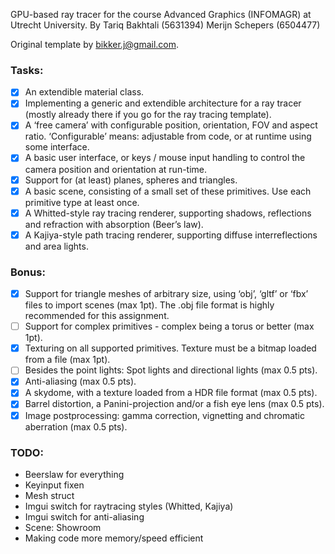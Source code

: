 GPU-based ray tracer for the course Advanced Graphics (INFOMAGR) at Utrecht University.
By
Tariq Bakhtali (5631394)
Merijn Schepers (6504477)

Original template by bikker.j@gmail.com.

### Tasks:
- [x] An extendible material class.
- [x] Implementing a generic and extendible architecture for a ray tracer (mostly already there if
you go for the ray tracing template).
- [x] A ‘free camera’ with configurable position, orientation, FOV and aspect ratio. ‘Configurable’
means: adjustable from code, or at runtime using some interface.
- [x] A basic user interface, or keys / mouse input handling to control the camera position and
orientation at run-time.
- [x] Support for (at least) planes, spheres and triangles.
- [x] A basic scene, consisting of a small set of these primitives. Use each primitive type at least
once.
- [x] A Whitted-style ray tracing renderer, supporting shadows, reflections and refraction with
absorption (Beer’s law).
- [x] A Kajiya-style path tracing renderer, supporting diffuse interreflections and area lights.

### Bonus:
- [x] Support for triangle meshes of arbitrary size, using ‘obj’, ‘gltf’ or ‘fbx’ files to import scenes
(max 1pt). The .obj file format is highly recommended for this assignment.
- [ ] Support for complex primitives - complex being a torus or better (max 1pt).
- [x] Texturing on all supported primitives. Texture must be a bitmap loaded from a file (max 1pt).
- [ ] Besides the point lights: Spot lights and directional lights (max 0.5 pts).
- [x] Anti-aliasing (max 0.5 pts).
- [x] A skydome, with a texture loaded from a HDR file format (max 0.5 pts).
- [x] Barrel distortion, a Panini-projection and/or a fish eye lens (max 0.5 pts).
- [x] Image postprocessing: gamma correction, vignetting and chromatic aberration (max 0.5 pts).

### TODO:
- Beerslaw for everything
- Keyinput fixen
- Mesh struct
- Imgui switch for raytracing styles (Whitted, Kajiya)
- Imgui switch for anti-aliasing
- Scene: Showroom 
- Making code more memory/speed efficient
